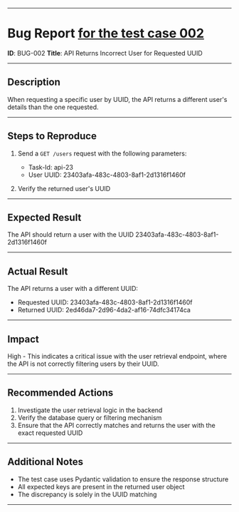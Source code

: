 
---

# Bug Report [for the test case 002](/docs/TestCases/Test_CaseVerify_Single_UserRetrieval_002.md)

**ID**: BUG-002
**Title**: API Returns Incorrect User for Requested UUID

---

## Description

When requesting a specific user by UUID, the API returns a different user's details than the one requested.

---

## Steps to Reproduce

1. Send a `GET /users` request with the following parameters:
   - Task-Id: api-23
   - User UUID: 23403afa-483c-4803-8af1-2d1316f1460f

2. Verify the returned user's UUID

---

## Expected Result

The API should return a user with the UUID 23403afa-483c-4803-8af1-2d1316f1460f

---

## Actual Result

The API returns a user with a different UUID:

- Requested UUID: 23403afa-483c-4803-8af1-2d1316f1460f
- Returned UUID: 2ed46da7-2d96-4da2-af16-74dfc34174ca

---

## Impact

High - This indicates a critical issue with the user retrieval endpoint, where the API is not correctly filtering users by their UUID.

---

## Recommended Actions

1. Investigate the user retrieval logic in the backend
2. Verify the database query or filtering mechanism
3. Ensure that the API correctly matches and returns the user with the exact requested UUID

---

## Additional Notes

- The test case uses Pydantic validation to ensure the response structure
- All expected keys are present in the returned user object
- The discrepancy is solely in the UUID matching

---
